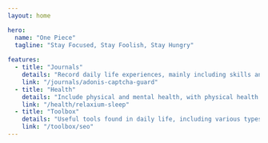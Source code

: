 ```yaml
---
layout: home

hero:
  name: "One Piece"
  tagline: "Stay Focused, Stay Foolish, Stay Hungry"
  
features:
  - title: "Journals"
    details: "Record daily life experiences, mainly including skills and insights."
    link: "/journals/adonis-captcha-guard"
  - title: "Health"
    details: "Include physical and mental health, with physical health covering exercise and diet, and mental well-being encompassing reading."
    link: "/health/relaxium-sleep"
  - title: "Toolbox"
    details: "Useful tools found in daily life, including various types such as AI, SEO, and more."
    link: "/toolbox/seo"
---
```

